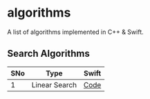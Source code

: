 # algorithms
A list of algorithms implemented in C++ & Swift.

## Search Algorithms
| SNo | Type | Swift |
| --- | --- | --- |
| 1 | Linear Search | [Code](Search/Swift/Linear-Search.playground/Contents.swift) |
